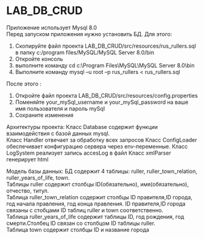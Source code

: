 # LAB_DB_CRUD
Приложение использует Mysql 8.0<br>
Перед запуском приложения нужно установить БД. Для этого:
  1. Скопируйте файл проекта LAB_DB_CRUD/src/resources/rus_rullers.sql в папку c:/program files/MySQL/MySQL Server 8.0/bin
  1. Откройте консоль
  1. выполните команду cd c:\Program Files\MySQL\MySQL Server 8.0\bin
  1. Выполните команду mysql –u root –p rus_rullers < rus_rullers.sql

После этого :
  1. Откройте файл проекта LAB_DB_CRUD/src/resources/config.properties
  1. Поменяйте your_mySql_username и your_mySql_password на ваше имя пользователя и пароль mySql
  1. Сохраните изменения
 
 
  Архитектуры проекта: 
    Класс Database содержит функции взаимодействия с базой данных mysql.<br>
    Класс Handler отвечает за обработку всех запросов
    Класс ConfigLoader обеспечивает конфигурацию сервера через env-переменные.
    Класс LogSystem реализует запись accesLog в файл
    Класс xmlParser генерирует html 
  
  Модель базы данных:
  БД содержит 4 таблицы: ruller, ruller_town_relation, ruller_years_of_life, town.<br>
  Таблицы ruller содержит столбцы ID(обязательно), имя(обязательно), отчество, титул.<br>
  Таблица ruller_town_relation содержит столбцы ID правителя,ID города, год начала правления, год конца правления. ID правителя,ID города 
  связаны с стобцами ID таблиц ruller и town соответственно.<br>
  Таблица ruller_years_of_life содержит таблицы ID, год рождения, год смерти.Столбец ID связан со столбцом ID таблицы ruller.<br>
  Таблица town содержит столбцы ID и название города 
  
